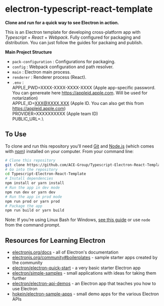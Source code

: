 # electron-typescript-react-template

**Clone and run for a quick way to see Electron in action.**

This is an Electron template for developing cross-platform app with *Typescript* + *React* + *Webpack*.
Fully configured for packaging and distribution. You can just follow the guides for packaing and publish.

**Main Project Structure**

- `pack-configuration` : Configurations for packaging.
- `config` : Webpack configuration and path resolver.
- `main` : Electron main process.
- `renderer` : Renderer process (React).
- `.env` : \
	APPLE_PWD=XXXX-XXXX-XXXX-XXXX (Apple app-specific password. You can genereate here https://appleid.apple.com. Will be used for notarization) \
	APPLE_ID=XXX@XXXX.XXX (Apple ID. You can also get this from https://appleid.apple.com)\
	PROVIDER=XXXXXXXXXX (Apple team ID)\
	PUBLIC_URL=.\


## To Use

To clone and run this repository you'll need [Git](https://git-scm.com) and [Node.js](https://nodejs.org/en/download/) (which comes with [npm](http://npmjs.com)) installed on your computer. From your command line:

```bash
# Clone this repository
git clone https://github.com/ACE-Group/Typescript-Electron-React-Template
# Go into the repository
cd Typescript-Electron-React-Template
# Install dependencies
npm install or yarn install
# Run the app in dev mode
npm run dev or yarn dev
# Run the app in prod mode
npm run prod or yarn prod
# Package the app
npm run build or yarn build
```

Note: If you're using Linux Bash for Windows, [see this guide](https://www.howtogeek.com/261575/how-to-run-graphical-linux-desktop-applications-from-windows-10s-bash-shell/) or use `node` from the command prompt.

## Resources for Learning Electron

- [electronjs.org/docs](https://electronjs.org/docs) - all of Electron's documentation
- [electronjs.org/community#boilerplates](https://electronjs.org/community#boilerplates) - sample starter apps created by the community
- [electron/electron-quick-start](https://github.com/electron/electron-quick-start) - a very basic starter Electron app
- [electron/simple-samples](https://github.com/electron/simple-samples) - small applications with ideas for taking them further
- [electron/electron-api-demos](https://github.com/electron/electron-api-demos) - an Electron app that teaches you how to use Electron
- [hokein/electron-sample-apps](https://github.com/hokein/electron-sample-apps) - small demo apps for the various Electron APIs
